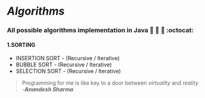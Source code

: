 # *Algorithms*
### All possible algorithms implementation in Java :tada: :rocket: :metal: :octocat:

#### 1.SORTING
* INSERTION SORT - (Recursive / Iterative)
* BUBBLE SORT - (Recursive / Iterative)
* SELECTION SORT - (Recursive / Iterative)
>Programming for me is like key to a door between *virtuality* and *reality* <br> 
*-**Anandesh Sharma***
